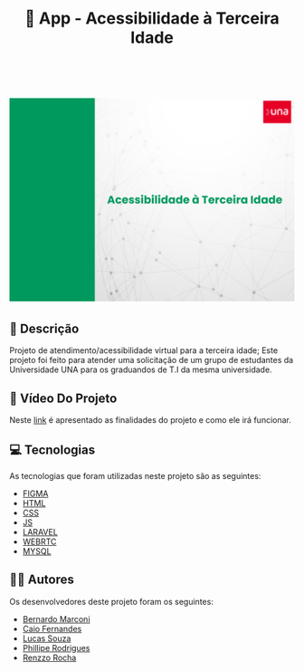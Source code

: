 <h1 align="center" id=title> 👴 App - Acessibilidade à Terceira Idade <br>

<br><p align="center">
  <a href="title">
    <img src="background/background.jpg" width="600" alt="image">
  </a>
</p>

<h2 id=descricao>📜 Descrição</h2>

 Projeto de atendimento/acessibilidade virtual para a terceira idade;
 Este projeto foi feito para atender uma solicitação de um grupo de estudantes da Universidade UNA para os graduandos de T.I da mesma universidade.

<h2 id=video> 🎥 Vídeo Do Projeto </h2>

Neste <a href="https://drive.google.com/file/d/1VwJUg1iO2yKU9bNdN_Tls6cJbfpxBwX2/view?usp=sharing" target="_blank">link</a> é apresentado as finalidades do projeto e como ele irá funcionar.

<h2 id=tecnologias>💻 Tecnologias</h2>

As tecnologias que foram utilizadas neste projeto são as seguintes: 

- <a href="https://www.figma.com/file/A3786rgh4dnIms0ZBGMN8B/Untitled?type=design&node-id=151%3A15&mode=design&t=U48Vi431cARgTL3x-1">FIGMA</a>
- <a href="https://developer.mozilla.org/pt-BR/docs/Web/HTML">HTML</a>
- <a href="https://developer.mozilla.org/pt-BR/docs/Web/CSS">CSS</a>
- <a href="https://developer.mozilla.org/pt-BR/docs/Web/JavaScript">JS</a>
- <a href="https://laravel.com/">LARAVEL</a>
- <a href="https://webrtc.org/?hl=pt-br">WEBRTC</a>
- <a href="https://www.mysql.com/">MYSQL</a>

<h2 id=autores>👨‍🎓 Autores</h2>

Os desenvolvedores deste projeto foram os seguintes:

- <a href="https://github.com/Bernardo-Marconi" target="_blank">Bernardo Marconi</a> 
- <a href="https://github.com/ocai0" target="_blank">Caio Fernandes</a> 
- <a href="https://github.com/Lucasos8" target="_blank">Lucas Souza</a> 
- <a href="" target="_blank">Phillipe Rodrigues</a> 
- <a href="https://github.com/renzzorocha" target="_blank">Renzzo Rocha</a> 


